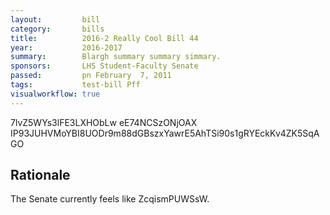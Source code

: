 ```yaml
---
layout:         bill
category:       bills
title:          2016-2 Really Cool Bill 44
year:           2016-2017
summary:        Blargh summary summary simmary.
sponsors:       LHS Student-Faculty Senate
passed:         pn February  7, 2011
tags:           test-bill Pff
visualworkflow: true
---
```



7lvZ5WYs3lFE3LXHObLw eE74NCSzONjOAX IP93JUHVMoYBI8UODr9m88dGBszxYawrE5AhTSi90s1gRYEckKv4ZK5SqAGO 




Rationale
---------
The Senate currently feels like ZcqismPUWSsW.
